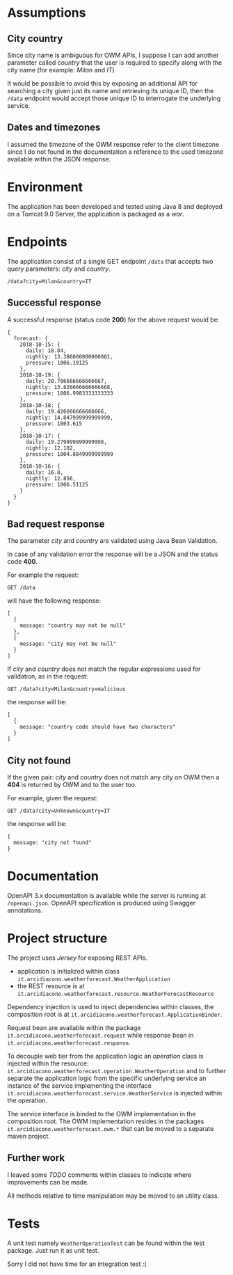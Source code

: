 # Assumptions

## City country
Since city name is ambiguous for OWM APIs, I suppose I can add another parameter called *country* that the user is required to specify along with the city name (for example: *Milan* and *IT*)

It would be possible to avoid this by exposing an additional API for searching a city given just its name and retrieving its unique ID, then the `/data` endpoint would accept those unique ID to interrogate the underlying service.

## Dates and timezones
I assumed the timezone of the OWM response refer to the client timezone since I do not found in the documentation a reference to the used timezone available within the JSON response.

# Environment

The application has been developed and tested using Java 8 and deployed on a Tomcat 9.0 Server, the application is packaged as a _war_.

# Endpoints

The application consist of a single GET endpoint `/data` that accepts two query parameters: *city* and *country*.

```
/data?city=Milan&country=IT
```

## Successful response
A successful response (status code **200**) for the above request would be:

```
{
  forecast: {
    2018-10-15: {
      daily: 18.84,
      nightly: 13.386000000000001,
      pressure: 1006.19125
    },
    2018-10-19: {
      daily: 20.706666666666667,
      nightly: 13.826666666666668,
      pressure: 1006.9983333333333
    },
    2018-10-18: {
      daily: 19.426666666666666,
      nightly: 14.847999999999999,
      pressure: 1003.615
    },
    2018-10-17: {
      daily: 19.279999999999998,
      nightly: 12.102,
      pressure: 1004.8849999999999
    },
    2018-10-16: {
      daily: 16.8,
      nightly: 12.856,
      pressure: 1006.51125
    }
  }
}
```

## Bad request response
The parameter *city* and *country* are validated using Java Bean Validation. 

In case of any validation error the response will be a JSON and the status code **400**.

For example the request:  

```
GET /data
```
will have the following response:

```
[
  {
    message: "country may not be null"
  },
  {
    message: "city may not be null"
  }
]
```
If *city* and *country* does not match the regular expressions used for validation, as in the request:

```
GET /data?city=Milan&country=malicious
```
the response will be:

```
[
  {
    message: "country code should have two characters"
  }
]
```

## City not found
If the given pair: *city* and *country* does not match any city on OWM then a **404** is returned by OWM and to the user too.

For example, given the request:

```
GET /data?city=Unknown&country=IT
```
the response will be:

```
{
  message: "city not found"
}
```

# Documentation
OpenAPI 3.x documentation is available while the server is running at `/openapi.json`. OpenAPI specification is produced using Swagger annotations.

# Project structure
The project uses *Jersey* for exposing REST APIs.

- application is initialized within class `it.arcidiacono.weatherforecast.WeatherApplication`
- the REST resource is at `it.arcidiacono.weatherforecast.resource.WeatherForecastResource`

Dependency injection is used to inject dependencies within classes, the composition root is at `it.arcidiacono.weatherforecast.ApplicationBinder`.

Request bean are available within the package `it.arcidiacono.weatherforecast.request` while response bean in `it.arcidiacono.weatherforecast.response`.

To decouple web tier from the application logic an *operation* class is injected within the resource: `it.arcidiacono.weatherforecast.operation.WeatherOperation` and to further separate the application logic from the specific underlying service an instance of the service implementing the interface `it.arcidiacono.weatherforecast.service.WeatherService` is injected within the operation.

The service interface is binded to the OWM implementation in the composition root. The OWM implementation resides in the packages `it.arcidiacono.weatherforecast.owm.*` that can be moved to a separate maven project.

## Further work
I leaved some *TODO* comments within classes to indicate where improvements can be made.

All methods relative to time manipulation may be moved to an utility class.

# Tests

A unit test namely `WeatherOperationTest` can be found within the test package. Just run it as unit test.

Sorry I did not have time for an integration test :(